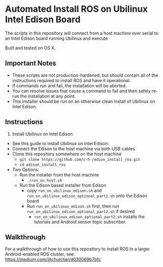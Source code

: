 # Automated Install ROS on Ubilinux Intel Edison Board
The scripts in this repository will connect from a host machine over serial to an Intel Edison board running Ubilinux and execute 

Built and tested on OS X.

## Important Notes
- These scripts are not production-hardened, but should contain all of the instructions required to install ROS and have it operational.
- If commands run and fail, the installation will be aborted.
- You can resolve issues that cause a command to fail and then safely re-run the installation at any point.
- This installer should be run on an otherwise clean install of Ubilinux on Intel Edison.

## Instructions
1. Install Ubilinux on Intel Edison
  - See this guide to install Ubilinux on Intel Edison: <TODO>
- Connect the Edison to the host machine via both USB cables
- Clone this repository somewhere on the host machine
  - `git clone https://github.com/c-h-/edion_install_ros.git`
  - `cd edison_install_ros`
- Two Options:
  - Run the installer from the host machine
    - `./run_on_host.sh`
  - Run the Edison based installer from Edison
    - copy `run_on_ubilinux_edison.sh` and `run_on_ubilinux_edison_optional_part2.sh` onto the Edison board
    - Run `run_on_ubilinux_edison.sh` first, then run `run_on_ubilinux_edison_optional_part2.sh` if desired
      - `run_on_ubilinux_edison_optional_part2.sh` installs the tutorials and Android sensor topic subscriber.

## Walkthrough
For a walkthrough of how to use this repository to install ROS in a larger Android-enabled ROS cluster, see:
https://medium.com/@chulcher/d030069b7bfc
